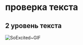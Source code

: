 # проверка текста

## 2 уровень текста

![SoExcited~GIF](https://github.com/user-attachments/assets/1b0c580f-9f2e-4455-8cdc-d699ce667752)
